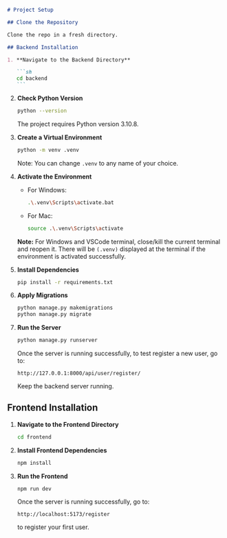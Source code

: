 ````markdown
# Project Setup

## Clone the Repository

Clone the repo in a fresh directory.

## Backend Installation

1. **Navigate to the Backend Directory**

   ```sh
   cd backend
   ```
````

2. **Check Python Version**

   ```sh
   python --version
   ```

   The project requires Python version 3.10.8.

3. **Create a Virtual Environment**

   ```sh
   python -m venv .venv
   ```

   Note: You can change `.venv` to any name of your choice.

4. **Activate the Environment**

   - For Windows:
     ```sh
     .\.venv\Scripts\activate.bat
     ```
   - For Mac:
     ```sh
     source .\.venv\Scripts\activate
     ```

   **Note:** For Windows and VSCode terminal, close/kill the current terminal and reopen it. There will be `(.venv)` displayed at the terminal if the environment is activated successfully.

5. **Install Dependencies**

   ```sh
   pip install -r requirements.txt
   ```

6. **Apply Migrations**

   ```sh
   python manage.py makemigrations
   python manage.py migrate
   ```

7. **Run the Server**

   ```sh
   python manage.py runserver
   ```

   Once the server is running successfully, to test register a new user, go to:

   ```
   http://127.0.0.1:8000/api/user/register/
   ```

   Keep the backend server running.

## Frontend Installation

1. **Navigate to the Frontend Directory**

   ```sh
   cd frontend
   ```

2. **Install Frontend Dependencies**

   ```sh
   npm install
   ```

3. **Run the Frontend**

   ```sh
   npm run dev
   ```

   Once the server is running successfully, go to:

   ```
   http://localhost:5173/register
   ```

   to register your first user.

```

```

